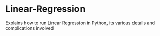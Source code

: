 # Linear-Regression
Explains how to run Linear Regression in Python, its various details and complications involved
